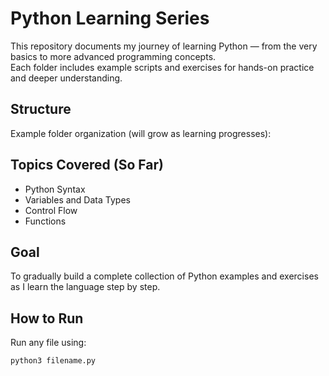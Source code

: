 # Python Learning Series

This repository documents my journey of learning Python — from the very basics to more advanced programming concepts.  
Each folder includes example scripts and exercises for hands-on practice and deeper understanding.

## Structure
Example folder organization (will grow as learning progresses):


## Topics Covered (So Far)
- Python Syntax  
- Variables and Data Types  
- Control Flow  
- Functions  

## Goal
To gradually build a complete collection of Python examples and exercises as I learn the language step by step.

## How to Run
Run any file using:
```bash
python3 filename.py
